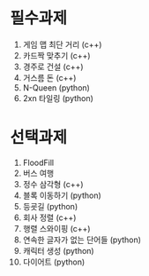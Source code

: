 # 필수과제

1. 게임 맵 최단 거리 (c++)
2. 카드짝 맞추기 (c++)
3. 경주로 건설 (c++)
4. 거스름 돈 (c++)
5. N-Queen (python)
6. 2xn 타일링 (python)

# 선택과제

1. FloodFill
2. 버스 여행
3. 정수 삼각형 (c++)
4. 블록 이동하기 (python)
5. 등굣길 (python)
6. 회사 정렬 (c++)
7. 행렬 스와이핑 (c++)
8. 연속한 글자가 없는 단어들 (python)
9. 캐릭터 생성 (python)
10. 다이어트 (python)

